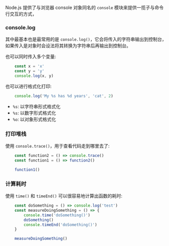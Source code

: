 
Node.js 提供了与浏览器 console 对象同名的 `console` 模块来提供一揽子与命令行交互的方式，


### console.log

其中最基本也是最常用的是 `console.log()`，它会将传入的字符串输出到控制台，如果传入是对象时会设法将其转换为字符串后再输出到控制台。

也可以同时传入多个变量:
```js
    const x = 'x'
    const y = 'y'
    console.log(x, y)
```

也可以进行格式化打印:
```js
    console.log('My %s has %d years', 'cat', 2)
```
* `%s`: 以字符串形式格式化
* `%s`: 以数字形式格式化
* `%o`: 以对象形式格式化

### 打印堆栈

使用 `console.trace()`，用于查看代码走到哪里去了:
```js
    const function2 = () => console.trace()
    const function1 = () => function2()

    function1()
```

### 计算耗时

使用 `time()` 和 `timeEnd()` 可以很容易地计算出函数的耗时:
```js
    const doSomething = () => console.log('test')
    const measureDoingSomething = () => {
        console.time('doSomething()')
        doSomething()
        console.timeEnd('doSomething()')
    }

    measureDoingSomething()
```

